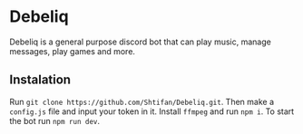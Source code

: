# Debeliq

Debeliq is a general purpose discord bot that can play music, manage messages, play games and more.

## Instalation

Run `git clone https://github.com/Shtifan/Debeliq.git`. Then make a `config.js` file and input your token in it. Install `ffmpeg` and run `npm i`. To start the bot run `npm run dev`.